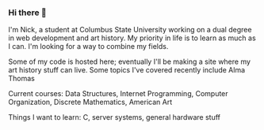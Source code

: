 ### Hi there 👋
I'm Nick, a student at Columbus State University working on a dual degree in web development and art history.
My priority in life is to learn as much as I can. I'm looking for a way to combine my fields.

Some of my code is hosted here; eventually I'll be making a site where my art history stuff can live. Some topics I've covered recently include Alma Thomas

Current courses: Data Structures, Internet Programming, Computer Organization, Discrete Mathematics, American Art

Things I want to learn: C, server systems, general hardware stuff



<!--
**n1999ck/n1999ck** is a ✨ _special_ ✨ repository because its `README.md` (this file) appears on your GitHub profile.

Here are some ideas to get you started:

- 🔭 I’m currently working on ...
- 🌱 I’m currently learning ...
- 👯 I’m looking to collaborate on ...
- 🤔 I’m looking for help with ...
- 💬 Ask me about ...
- 📫 How to reach me: ...
- 😄 Pronouns: ...
- ⚡ Fun fact: ...
-->
